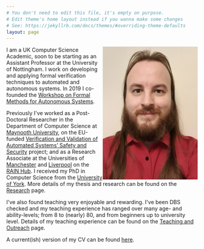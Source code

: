 ```yaml
---
# You don't need to edit this file, it's empty on purpose.
# Edit theme's home layout instead if you wanna make some changes
# See: https://jekyllrb.com/docs/themes/#overriding-theme-defaults
layout: page
---
```




<img alt="A picture of Matt Luckcuk taken in 2021. He is a white man with an oval face, long brown hair that comes over his shoulders, and a medium-length brown beard. He is smiling, slightly and looking straight into the camera lens." style="float: right" class="w3-round" src="/files/images/MUCard.png">

I am a UK Computer Science Academic, soon to be starting as an Assistant Professor at the University of Nottingham. I work on developing and applying formal verification techniques to automated and autonomous systems. In 2019 I co-founded the [Workshop on Formal Methods for Autonomous Systems](https://fmasworkshop.github.io/).

Previously I've worked as a Post-Doctoral Researcher in the Department of Computer Science at [Maynooth University](https://www.maynoothuniversity.ie/computer-science), on the EU-funded [Verification and Validation of Automated Systems’ Safety and Security](https://valu3s.eu/) project; and as a Research Associate at the Universities of [Manchester](https://www.cs.manchester.ac.uk/research/expertise/autonomy-and-verification/) and [Liverpool](https://www.liverpool.ac.uk/computer-science/) on the [RAIN Hub](https://rainhub.org.uk/). I received my PhD in Computer Science from the [University of York](https://www.cs.york.ac.uk/). More details of my thesis and research can be found on the [Research](/research/) page.

I've also found teaching very enjoyable and rewarding. I've been DBS checked and my teaching experience has ranged over many age- and ability-levels; from 8 to (nearly) 80, and from beginners up to university level. Details of my teaching experience can be found on the [Teaching and Outreach](/teaching/) page.

A current(ish) version of my CV can be found [here](/files/MSL-CV.pdf).

